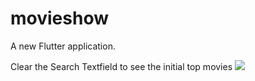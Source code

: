 # movieshow

A new Flutter application.

Clear the Search Textfield to see the initial top movies
![](https://firebasestorage.googleapis.com/v0/b/manage19000-7b3bf.appspot.com/o/movieshow%2FWhatsApp%20Image%202021-01-01%20at%2022.55.02%20(1).jpeg?alt=media&token=75bd930c-2a22-4acd-a886-c07ecb22bcbf)
